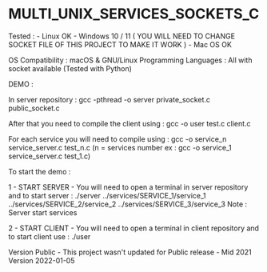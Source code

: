 # MULTI_UNIX_SERVICES_SOCKETS_C

Tested :
    - Linux OK
    - Windows 10 / 11 ( YOU WILL NEED TO CHANGE SOCKET FILE OF THIS PROJECT TO MAKE IT WORK )
    - Mac OS OK
    
    
 OS Compatibility : macOS & GNU/Linux
 Programming Languages : All with socket available (Tested with Python)
 
 
 DEMO : 
 
 In server repository : gcc -pthread -o server private_socket.c public_socket.c
 
 After that you need to compile the client using : gcc -o user test.c client.c
 
 For each service you will need to compile using : gcc -o service_n service_server.c test_n.c 
 (n = services number ex : gcc -o service_1 service_server.c test_1.c)
 
 
 To start the demo : 
 
 1 - START SERVER -  You will need to open a terminal in server repository and to start server : ./server ../services/SERVICE_1/service_1 ../services/SERVICE_2/service_2 ../services/SERVICE_3/service_3
 Note : Server start services
 
 2 - START CLIENT - You will need to open a terminal in client repository and to start client use : ./user
 
 
 Version Public - This project wasn't updated for Public release - Mid 2021 Version
 2022-01-05
